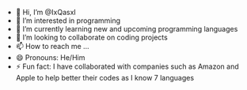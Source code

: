 - 👋 Hi, I’m @IxQasxI
- 👀 I’m interested in programming
- 🌱 I’m currently learning new and upcoming programming languages
- 💞️ I’m looking to collaborate on coding projects
- 📫 How to reach me ...
- 😄 Pronouns: He/Him
- ⚡ Fun fact: I have collaborated with companies such as Amazon and Apple to help better their codes as I know 7 languages

<!---
IxQasxI/IxQasxI is a ✨ special ✨ repository because its `README.md` (this file) appears on your GitHub profile.
You can click the Preview link to take a look at your changes.
--->
